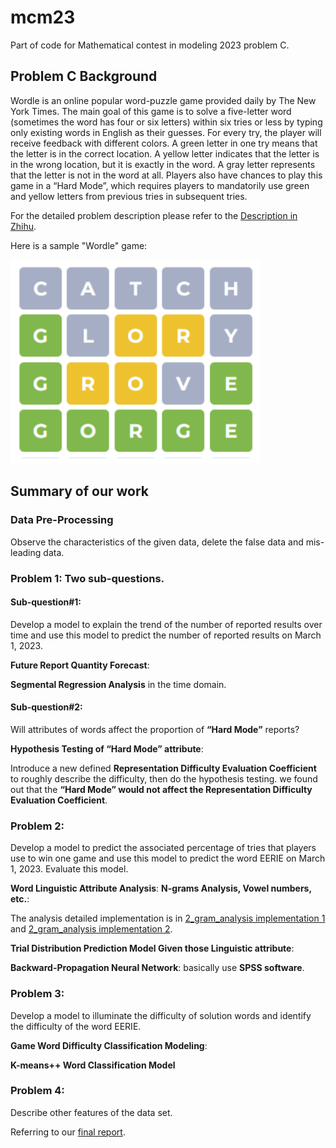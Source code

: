 # mcm23

Part of code for Mathematical contest in modeling 2023 problem C.

## Problem C Background

Wordle is an online popular word-puzzle game provided daily by The New York Times.
The main goal of this game is to solve a five-letter word (sometimes the word has four or six 
letters) within six tries or less by typing only existing words in English as their guesses.
For every try, the player will receive feedback with different colors. A green letter in one 
try means that the letter is in the correct location. A yellow letter indicates that the letter is in 
the wrong location, but it is exactly in the word. A gray letter represents that the letter is not in 
the word at all. Players also have chances to play this game in a “Hard Mode”, which requires 
players to mandatorily use green and yellow letters from previous tries in subsequent tries.

For the detailed problem description please refer to the [Description in Zhihu](https://zhuanlan.zhihu.com/p/615471028).

Here is a sample "Wordle" game:

<img src="./img/Wordle.png" width="400px">

## Summary of our work

### Data Pre-Processing

Observe the characteristics of the given data, delete the false data and mis-leading data.

### Problem 1: Two sub-questions.
#### Sub-question#1: 
Develop a model to explain the trend of the number of reported results over time and use this model to predict the number of reported results on March 1, 2023. 

**Future Report Quantity Forecast**: 

**Segmental Regression Analysis** in the time domain.

#### Sub-question#2: 
Will attributes of words affect the proportion of **“Hard Mode”** reports?

**Hypothesis Testing of  “Hard Mode” attribute**:

Introduce a new defined **Representation Difficulty Evaluation Coefficient** to roughly describe the difficulty, then do the hypothesis testing. we found out that the **“Hard Mode” would not affect the Representation Difficulty Evaluation Coefficient**.

### Problem 2: 
Develop a model to predict the associated percentage of tries that players use to win one game and use this model to predict the word EERIE on March 1, 2023. Evaluate this model.

**Word Linguistic Attribute Analysis**: **N-grams Analysis, Vowel numbers, etc.**:

The analysis detailed implementation is in [2_gram_analysis implementation 1](./2_gram_template.py) and [2_gram_analysis implementation 2](./2_gram.ipynb).

**Trial Distribution Prediction Model Given those Linguistic attribute**: 

**Backward-Propagation Neural Network**: basically use **SPSS software**.

### Problem 3: 

Develop a model to illuminate the difficulty of solution words and identify the difficulty of the word EERIE.

**Game Word Difficulty Classification Modeling**: 

**K-means++ Word Classification Model**

### Problem 4: 
Describe other features of the data set.

Referring to our [final report](./Report.pdf).
